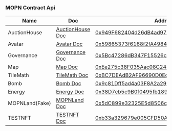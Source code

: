 ### MOPN Contract Api

| Name           | Doc                                 | Address                                                                                                                       |
| -------------- | ----------------------------------- | ----------------------------------------------------------------------------------------------------------------------------- |
| AuctionHouse   | [AuctionHouse Doc](AuctionHouse.md) | [0x949F682404d26dB4ad973d775B2D35447CE5de9b](https://goerli.etherscan.io/address/0x949F682404d26dB4ad973d775B2D35447CE5de9b)  |
| Avatar         | [Avatar Doc](Avatar.md)             | [0x59865373f6168f2fA498485174E48be8D46b1EB0](https://goerli.etherscan.io/address/0x59865373f6168f2fA498485174E48be8D46b1EB0)  |
| Governance     | [Governance Doc](Governance.md)     | [0x5Bc47286dB347F15526cE342076548a4235DDE0c](https://goerli.etherscan.io/address/0x5Bc47286dB347F15526cE342076548a4235DDE0c)  |
| Map            | [Map Doc](Map.md)                   | [0xEe275c38F035Aac08C24ebB44B05Af6cDEFDF3Ff](https://goerli.etherscan.io/address/0xEe275c38F035Aac08C24ebB44B05Af6cDEFDF3Ff)  |
| TileMath       | [TileMath Doc](TileMath.md)         | [0xBC7DEAdB2AF96690D0Ed7B9091e77E54C60A9e01](https://sepolia.etherscan.io/address/0xBC7DEAdB2AF96690D0Ed7B9091e77E54C60A9e01) |
| Bomb           | [Bomb Doc](Bomb.md)                 | [0x9c81Dff5ad4a03F8A2a29b7A27ff729c7870d11E](https://goerli.etherscan.io/address/0x9c81Dff5ad4a03F8A2a29b7A27ff729c7870d11E)  |
| Energy         | [Energy Doc](Energy.md)             | [0x38D7cb5c9B0f0495fb189D703d7960f0d3e12FB5](https://goerli.etherscan.io/address/0x38D7cb5c9B0f0495fb189D703d7960f0d3e12FB5)  |
| MOPNLand(Fake) | [MOPNLand Doc](MOPNLand.md)         | [0x5dC899e32325E5d8506c5955A5FF25906165C16C](https://goerli.etherscan.io/address/0x5dC899e32325E5d8506c5955A5FF25906165C16C)  |
| TESTNFT        | [TESTNFT Doc](TESTNFT.md)           | [0xb33a329679e005CFD50Af2f477d30800F8ff05E7](https://goerli.etherscan.io/address/0xb33a329679e005CFD50Af2f477d30800F8ff05E7)  |
